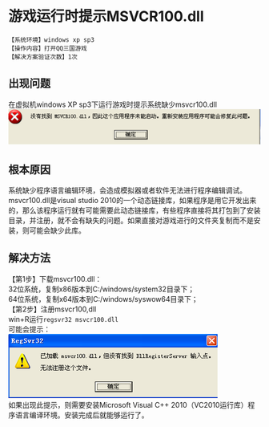 # 游戏运行时提示MSVCR100.dll
`【系统环境】windows xp sp3`  
`【操作内容】打开QQ三国游戏`  
`【解决方案验证次数】1次`  
## <i class="fa fa-question-circle"></i> 出现问题
在虚拟机windows XP sp3下运行游戏时提示系统缺少msvcr100.dll
![](assets/002/20180619-7e2c7aea.png)  

## <i class="fa fa-bullseye"></i> 根本原因
系统缺少程序语言编辑环境，会造成模拟器或者软件无法进行程序编辑调试。msvcr100.dll是visual studio 2010的一个动态链接库，如果程序是用它开发出来的，那么该程序运行就有可能需要此动态链接库，有些程序直接将其打包到了安装目录，并注册，就不会有缺失的问题。如果直接对游戏进行的文件夹复制而不是安装，则可能会缺少此库。
## <i class="fa fa-check-circle"></i> 解决方法
【第1步】下载msvcr100.dll：  
32位系统，复制x86版本到C:/windows/system32目录下；   
64位系统，复制x64版本到C:/windows/syswow64目录下；  
【第2步】注册msvcr100,dll  
win+R运行`regsvr32 msvcr100.dll`  
可能会提示：  
![](assets/002/20180619-7cf58dc6.png)  
如果出现此提示，则需要安装Microsoft Visual C++ 2010（VC2010运行库）程序语言编译环境。安装完成后就能够运行了。
